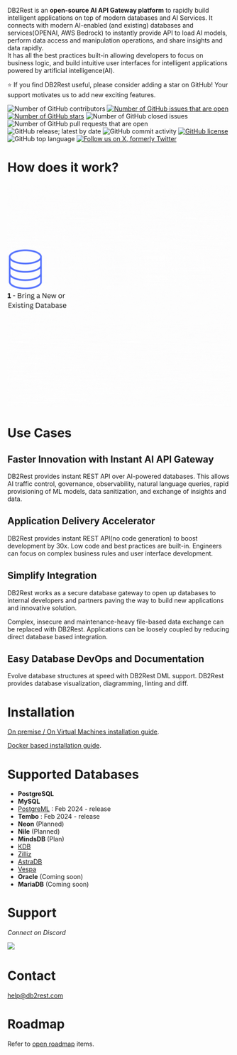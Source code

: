 DB2Rest is an **open-source AI API Gateway platform** to rapidly build intelligent applications on top of modern databases and 
AI Services.
It connects with modern AI-enabled (and existing) databases and services(OPENAI, AWS Bedrock) to instantly provide API to load AI models, perform data access and manipulation operations, and share insights and data rapidly.  
It has all the best practices built-in allowing developers to focus on business logic, and build intuitive user interfaces for intelligent applications powered by artificial intelligence(AI).

:star: If you find DB2Rest useful, please consider adding a star on GitHub! Your support motivates us to add new exciting features.

![Number of GitHub contributors](https://img.shields.io/github/contributors/kdhrubo/db2rest)
[![Number of GitHub issues that are open](https://img.shields.io/github/issues/kdhrubo/db2rest)](https://github.com/kdhrubo/db2rest/issues)
[![Number of GitHub stars](https://img.shields.io/github/stars/kdhrubo/db2rest)](https://github.com/kdhrubo/db2rest/stargazers)
![Number of GitHub closed issues](https://img.shields.io/github/issues-closed/kdhrubo/db2rest)
![Number of GitHub pull requests that are open](https://img.shields.io/github/issues-pr-raw/kdhrubo/db2rest)
![GitHub release; latest by date](https://img.shields.io/github/v/release/kdhrubo/db2rest)
![GitHub commit activity](https://img.shields.io/github/commit-activity/m/kdhrubo/db2rest)
[![GitHub license](https://img.shields.io/github/license/kdhrubo/db2rest)](https://github.com/kdhrubo/db2rest)
![GitHub top language](https://img.shields.io/github/languages/top/kdhrubo/db2rest)
[![Follow us on X, formerly Twitter](https://img.shields.io/twitter/follow/db2rest?style=social)](https://twitter.com/db2rest)


# How does it work?

![DB2Rest- How it works?](assets/db2rest-how-it-works.gif "DB2Rest")


# Use Cases 

## Faster Innovation with Instant AI API Gateway

DB2Rest provides instant REST API over AI-powered databases.  This allows AI traffic control, governance, observability, natural language queries, rapid provisioning of ML models, data sanitization, and exchange of insights and data.

## Application Delivery Accelerator
DB2Rest provides instant REST API(no code generation) to boost development by 30x. Low code and best practices are built-in. Engineers can focus on complex business rules and user interface development.  

## Simplify Integration
DB2Rest works as a secure database gateway to open up databases to internal developers and partners paving the way to build new applications and innovative solution.

Complex, insecure and maintenance-heavy file-based data exchange can be replaced with DB2Rest. Applications can be loosely coupled by reducing direct database based integration.


## Easy Database DevOps and Documentation
Evolve database structures at speed with DB2Rest DML support. DB2Rest provides database visualization, diagramming, linting and diff.


# Installation 

[On premise / On Virtual Machines installation guide](https://db2rest.com/docs/intro).

[Docker based installation guide](https://db2rest.com/docs/installation-running-with-docker).


# Supported Databases

- **PostgreSQL**
- **MySQL**
- [PostgreML](https://postgresml.org/) : Feb 2024 - release
- **Tembo** : Feb 2024 - release
- **Neon** (Planned)
- **Nile** (Planned)
- **MindsDB** (Plan)
- [KDB](https://kdb.ai/)
- [Zilliz](https://zilliz.com/)
- [AstraDB](https://www.datastax.com/products/datastax-astra)
- [Vespa](https://vespa.ai/)
- **Oracle** (Coming soon)
- **MariaDB** (Coming soon)

# Support

*Connect on Discord*

[![](https://dcbadge.vercel.app/api/server/gytFPNW656?theme=discord)](https://discord.gg/gytFPNW656)



# Contact

<help@db2rest.com>

# Roadmap

Refer to [open roadmap](https://db2rest.com/roadmap/) items.
